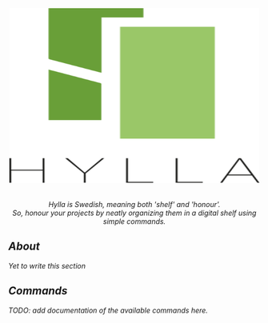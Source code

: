 <div align="center">
	<img width="500" height="350" src="media/logo.svg" alt="Hylla">
  <br>
  <br>
  <p>
    <i>
      Hylla is Swedish, meaning both 'shelf' and 'honour'.<br/>
      So, honour your projects by neatly organizing them in a digital shelf using simple commands.
    <i>
  </p>
</div>

## About
Yet to write this section

## Commands
TODO: add documentation of the available commands here.
